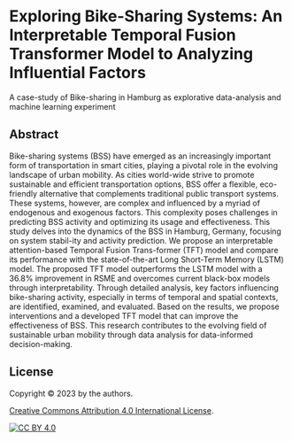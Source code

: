 # Exploring Bike-Sharing Systems: An Interpretable Temporal Fusion Transformer Model to Analyzing Influential Factors
A case-study of Bike-sharing in Hamburg as explorative data-analysis and machine learning experiment

## Abstract
Bike-sharing systems (BSS) have emerged as an increasingly important form of transportation in smart cities, playing a pivotal role in the evolving landscape of urban mobility. As cities world-wide strive to promote sustainable and efficient transportation options, BSS offer a flexible, eco-friendly alternative that complements traditional public transport systems. These systems, however, are complex and influenced by a myriad of endogenous and exogenous factors. This complexity poses challenges in predicting BSS activity and optimizing its usage and effectiveness. This study delves into the dynamics of the BSS in Hamburg, Germany, focusing on system stabil-ity and activity prediction. We propose an interpretable attention-based Temporal Fusion Trans-former (TFT) model and compare its performance with the state-of-the-art Long Short-Term Memory (LSTM) model. The proposed TFT model outperforms the LSTM model with a 36.8% improvement in RSME and overcomes current black-box models through interpretability. Through detailed analysis, key factors influencing bike-sharing activity, especially in terms of temporal and spatial contexts, are identified, examined, and evaluated. Based on the results, we propose interventions and a developed TFT model that can improve the effectiveness of BSS. This research contributes to the evolving field of sustainable urban mobility through data analysis for data-informed decision-making.

## License
Copyright © 2023 by the authors.

[Creative Commons Attribution 4.0 International License][cc-by].

[![CC BY 4.0][cc-by-image]][cc-by]

[cc-by]: http://creativecommons.org/licenses/by/4.0/
[cc-by-image]: https://i.creativecommons.org/l/by/4.0/88x31.png
[cc-by-shield]: https://img.shields.io/badge/License-CC%20BY%204.0-lightgrey.svg



